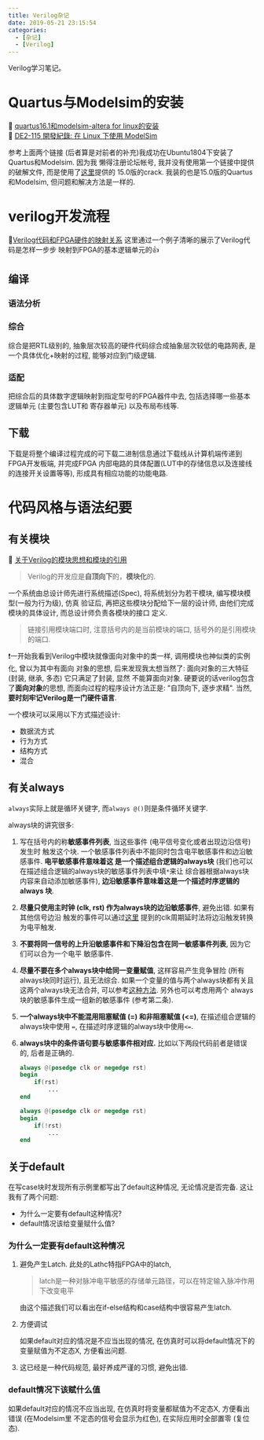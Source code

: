 ```yaml
---
title: Verilog杂记
date: 2019-05-21 23:15:54
categories:
  - [杂记]
  - [Verilog]
---
```


Verilog学习笔记。

<!-- More -->

# Quartus与Modelsim的安装

🔗 [quartus16.1和modelsim-altera for linux的安装](https://blog.csdn.net/weixin_38071135/article/details/82531594)  
🔗 [DE2-115 開發紀錄: 在 Linux 下使用 ModelSim](https://coldnew.github.io/ce6f7a0a/)

参考上面两个链接 (后者算是对前者的补充)我成功在Ubuntu1804下安装了Quartus和Modelsim. 因为我
懒得注册论坛帐号, 我并没有使用第一个链接中提供的破解文件, 而是使用了[这里](https://tsuhuai.wordpress.com/2015/02/17/altera-quartus-crack-for-linux-version/)提供的
15.0版的crack. 我装的也是15.0版的Quartus和Modelsim, 但问题和解决方法是一样的.

# verilog开发流程

🔗[Verilog代码和FPGA硬件的映射关系](https://copyfuture.com/blogs-details/83fc5f52af0e6c318e3c5cfa5baf2ac0) 这里通过一个例子清晰的展示了Verilog代码是怎样一步步
映射到FPGA的基本逻辑单元的👍

## 编译

### 语法分析

### 综合

综合是把RTL级别的, 抽象层次较高的硬件代码综合成抽象层次较低的电路网表, 是一个具体优化+映射的过程,
能够对应到门级逻辑.

### 适配

把综合后的具体数字逻辑映射到指定型号的FPGA器件中去, 包括选择哪一些基本逻辑单元 (主要包含LUT和
寄存器单元) 以及布局布线等.

## 下载

下载是将整个编译过程完成的可下载二进制信息通过下载线从计算机端传递到FPGA开发板端, 并完成FPGA
内部电路的具体配置(LUT中的存储信息以及连接线的连接开关设置等等), 形成具有相应功能的功能电路.

# 代码风格与语法纪要

## 有关模块

🔗 [关于Verilog的模块思想和模块的引用](http://jason0214.lofter.com/post/30cbe4_12a8f72)

> Verilog的开发应是**自顶向下**的，**模块化**的.

一个系统由总设计师先进行系统描述(Spec), 将系统划分为若干模块, 编写模块模型(一般为行为级), 仿真
验证后, 再把这些模块分配给下一层的设计师, 由他们完成模块的具体设计, 而总设计师负责各模块的接口
定义.

> 链接引用模块端口时, 注意括号内的是当前模块的端口, 括号外的是引用模块的端口.

❗️一开始我看到Verilog中模块就像面向对象中的类一样, 调用模块也神似类的实例化, 曾以为其中有面向
对象的思想, 后来发现我太想当然了: 面向对象的三大特征 (封装, 继承, 多态) 它只满足了封装, 显然
不能算面向对象. 硬要说的话verilog包含了**面向对象**的思想, 而面向过程的程序设计方法正是:
"自顶向下, 逐步求精". 当然, **要时刻牢记Verilog是一门硬件语言**.

一个模块可以采用以下方式描述设计:

- 数据流方式
- 行为方式
- 结构方式
- 混合

## 有关always

`always`实际上就是循环关键字, 而`always @()`则是条件循环关键字.

always块的讲究很多:

1. 写在括号内的称**敏感事件列表**, 当这些事件 (电平信号变化或者出现边沿信号) 发生时
   触发这个块. 一个敏感事件列表中不能同时包含电平敏感事件和边沿敏感事件. **电平敏感事件意味着这
   是一个描述组合逻辑的always块** (我们也可以在描述组合逻辑的always块的敏感事件列表中填`*`来让
   综合器根据always块内容来自动添加敏感事件), **边沿敏感事件意味着这是一个描述时序逻辑的always
   块**.
2. **尽量只使用主时钟 (clk, rst) 作为always块的边沿敏感事件**, 避免出错. 如果有其他信号边沿
   触发的事件可以通过[这里](https://blog.csdn.net/phenixyf/article/details/46364193)
   提到的clk周期延时法将边沿触发转换为电平触发.
3. **不要将同一信号的上升沿敏感事件和下降沿包含在同一敏感事件列表**, 因为它们可以合为一个电平
   敏感事件.
4. **尽量不要在多个always块中给同一变量赋值**, 这样容易产生竞争冒险 (所有always块同时运行),
   且无法综合. 如果一个变量的值与两个always块都有关且这两个always块无法合并, 可以参考[这种方法](https://blog.csdn.net/gududeyhc/article/details/8795202). 另外也可以考虑用两个
   always块的敏感事件生成一组新的敏感事件 (参考第二条).
5. **一个always块中不能混用阻塞赋值 (=) 和非阻塞赋值 (<=)**, 在描述组合逻辑的always块中使用
   `=`, 在描述时序逻辑的always块中使用`<=`.
6. **always块中的条件语句要与敏感事件相对应.** 比如以下两段代码前者是错误的, 后者是正确的.

   ```verilog
   always @(posedge clk or negedge rst)
   begin
       if(rst)
           ...
   end
   ```

   ```verilog
   always @(posedge clk or negedge rst)
   begin
       if(!rst)
           ...
   end
   ```

## 关于default

在写case块时发现所有示例里都写出了default这种情况, 无论情况是否完备. 这让我有了两个问题:

- 为什么一定要有default这种情况?
- default情况该给变量赋什么值?

### 为什么一定要有default这种情况

1. 避免产生Latch. 此处的Lathc特指FPGA中的latch, 
   > latch是一种对脉冲电平敏感的存储单元路径，可以在特定输入脉冲作用下改变电平

   由这个描述我们可以看出在if-else结构和case结构中很容易产生latch.

2. 方便调试

   如果default对应的情况是不应当出现的情况, 在仿真时可以将default情况下的变量赋值为不定态X,
   方便看出问题.

3. 这已经是一种代码规范, 最好养成严谨的习惯, 避免出错.

### default情况下该赋什么值

如果default对应的情况不应当出现, 在仿真时将变量都赋值为不定态X, 方便看出错误 (在Modelsim里
不定态的信号会显示为红色), 在实际应用时全部置零 (复位态).
